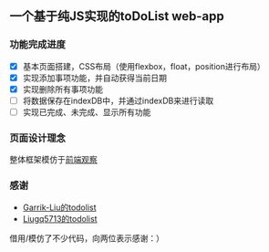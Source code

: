 ## 一个基于纯JS实现的toDoList web-app

### 功能完成进度

- [x] 基本页面搭建，CSS布局（使用flexbox，float，position进行布局）
- [x] 实现添加事项功能，并自动获得当前日期
- [x] 实现删除所有事项功能
- [ ] 将数据保存在indexDB中，并通过indexDB来进行读取
- [ ] 实现已完成、未完成、显示所有功能

### 页面设计理念

整体框架模仿于[前端观察](https://www.qianduan.net)

### 感谢

* [Garrik-Liu的todolist](https://github.com/Garrik-Liu/practises-web/tree/master/cases/12.toDoList)
* [Liugq5713的todolist](https://github.com/Liugq5713/Todolist)

借用/模仿了不少代码，向两位表示感谢：）